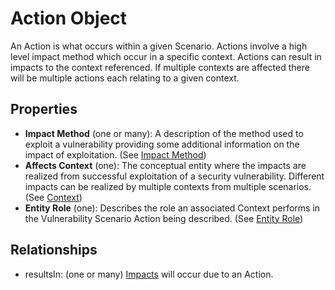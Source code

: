 # Action Object

An Action is what occurs within a given Scenario. Actions involve a high level impact method which occur in a specific context. Actions can result in impacts to the context referenced. If multiple contexts are affected there will be multiple actions each relating to a given context.

## Properties
- **Impact Method** (one or many): A description of the method used to exploit a vulnerability providing some additional information on the impact of exploitation. (See [Impact Method](../values/impact-method.md)) <br />
- **Affects Context** (one): The conceptual entity where the impacts are realized from successful exploitation of a security vulnerability. Different impacts can be realized by multiple contexts from multiple scenarios. (See [Context](../values/context.md)) <br />
- **Entity Role** (one): Describes the role an associated Context performs in the Vulnerability Scenario Action being described. (See [Entity Role](../values/entity-role.md)) <br />


## Relationships

* resultsIn: (one or many) [Impacts](impact.md) will occur due to an Action. 
